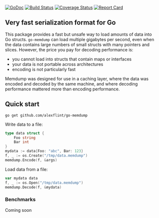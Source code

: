 [![GoDoc](https://godoc.org/github.com/alexflint/go-memdump?status.svg)](https://godoc.org/github.com/alexflint/go-memdump)
[![Build Status](https://travis-ci.org/alexflint/go-memdump.svg?branch=master)](https://travis-ci.org/alexflint/go-memdump)
[![Coverage Status](https://coveralls.io/repos/alexflint/go-memdump/badge.svg?branch=master&service=github)](https://coveralls.io/github/alexflint/go-memdump?branch=master)
[![Report Card](https://goreportcard.com/badge/github.com/alexflint/go-memdump)](https://goreportcard.com/badge/github.com/alexflint/go-memdump)

## Very fast serialization format for Go

This package provides a fast but unsafe way to load amounts of data into Go structs. `go-memdump` can load multiple gigabytes per second, even when the data contains large numbers of small structs with many pointers and slices. However, the price you pay for decoding performance is:
- you cannot load into structs that contain maps or interfaces
- your data is not portable across architectures
- encoding is not particularly fast

Memdump was designed for use in a caching layer, where the data was encoded and decoded by the same machine, and where decoding performance mattered more than encoding performance.

## Quick start

```shell
go get github.com/alexflint/go-memdump
```

Write data to a file:

```go
type data struct {
	Foo string
	Bar int
}
mydata := data{Foo: "abc", Bar: 123}
f, _ := os.Create("/tmp/data.memdump")
memdump.Encode(f, &args)
```

Load data from a file:

```go
var mydata data
f, _ := os.Open("/tmp/data.memdump")
memdump.Decode(f, &mydata)
```

### Benchmarks

Coming soon
